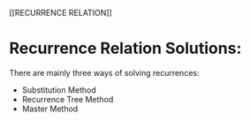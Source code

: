 [[RECURRENCE RELATION]]
# Recurrence Relation Solutions:
There are mainly three ways of solving recurrences:
- Substitution Method
- Recurrence Tree Method
- Master Method
